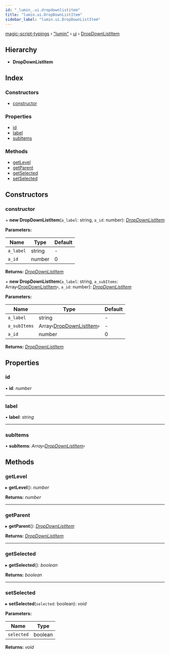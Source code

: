 ```yaml
---
id: "_lumin_.ui.dropdownlistitem"
title: "lumin.ui.DropDownListItem"
sidebar_label: "lumin.ui.DropDownListItem"
---
```


[magic-script-typings](../index.md) › [&quot;lumin&quot;](../modules/_lumin_.md) › [ui](../modules/_lumin_.ui.md) › [DropDownListItem](_lumin_.ui.dropdownlistitem.md)

## Hierarchy

* **DropDownListItem**

## Index

### Constructors

* [constructor](_lumin_.ui.dropdownlistitem.md#constructor)

### Properties

* [id](_lumin_.ui.dropdownlistitem.md#id)
* [label](_lumin_.ui.dropdownlistitem.md#label)
* [subItems](_lumin_.ui.dropdownlistitem.md#subitems)

### Methods

* [getLevel](_lumin_.ui.dropdownlistitem.md#getlevel)
* [getParent](_lumin_.ui.dropdownlistitem.md#getparent)
* [getSelected](_lumin_.ui.dropdownlistitem.md#getselected)
* [setSelected](_lumin_.ui.dropdownlistitem.md#setselected)

## Constructors

###  constructor

\+ **new DropDownListItem**(`a_label`: string, `a_id`: number): *[DropDownListItem](_lumin_.ui.dropdownlistitem.md)*

**Parameters:**

Name | Type | Default |
------ | ------ | ------ |
`a_label` | string | - |
`a_id` | number | 0 |

**Returns:** *[DropDownListItem](_lumin_.ui.dropdownlistitem.md)*

\+ **new DropDownListItem**(`a_label`: string, `a_subItems`: Array‹[DropDownListItem](_lumin_.ui.dropdownlistitem.md)›, `a_id`: number): *[DropDownListItem](_lumin_.ui.dropdownlistitem.md)*

**Parameters:**

Name | Type | Default |
------ | ------ | ------ |
`a_label` | string | - |
`a_subItems` | Array‹[DropDownListItem](_lumin_.ui.dropdownlistitem.md)› | - |
`a_id` | number | 0 |

**Returns:** *[DropDownListItem](_lumin_.ui.dropdownlistitem.md)*

## Properties

###  id

• **id**: *number*

___

###  label

• **label**: *string*

___

###  subItems

• **subItems**: *Array‹[DropDownListItem](_lumin_.ui.dropdownlistitem.md)›*

## Methods

###  getLevel

▸ **getLevel**(): *number*

**Returns:** *number*

___

###  getParent

▸ **getParent**(): *[DropDownListItem](_lumin_.ui.dropdownlistitem.md)*

**Returns:** *[DropDownListItem](_lumin_.ui.dropdownlistitem.md)*

___

###  getSelected

▸ **getSelected**(): *boolean*

**Returns:** *boolean*

___

###  setSelected

▸ **setSelected**(`selected`: boolean): *void*

**Parameters:**

Name | Type |
------ | ------ |
`selected` | boolean |

**Returns:** *void*